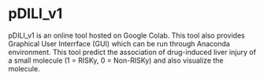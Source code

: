 # pDILI_v1
pDILI_v1 is an online tool hosted on Google Colab. This tool also provides Graphical User Interrface (GUI) which can be run through Anaconda environment. This tool predict the association of drug-induced liver injury of a small molecule (1 = RISKy, 0 = Non-RISKy) and also visualize the molecule.

